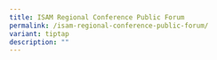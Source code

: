 ```yaml
---
title: ISAM Regional Conference Public Forum
permalink: /isam-regional-conference-public-forum/
variant: tiptap
description: ""
---
```

